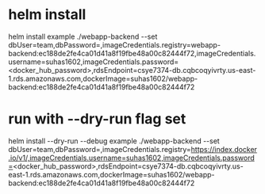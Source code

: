 # helm install
helm install example ./webapp-backend --set dbUser=team,dbPassword=<dbPassword>,imageCredentials.registry=webapp-backend:ec188de2fe4ca01d41a8f19fbe48a00c82444f72,imageCredentials.username=suhas1602,imageCredentials.password=<docker_hub_password>,rdsEndpoint=csye7374-db.cqbcoqyivrty.us-east-1.rds.amazonaws.com,dockerImage=suhas1602/webapp-backend:ec188de2fe4ca01d41a8f19fbe48a00c82444f72


# run with --dry-run flag set

helm install --dry-run --debug example ./webapp-backend --set dbUser=team,dbPassword=<dbPassword>,imageCredentials.registry=https://index.docker.io/v1/,imageCredentials.username=suhas1602,imageCredentials.password=<docker_hub_password>,rdsEndpoint=csye7374-db.cqbcoqyivrty.us-east-1.rds.amazonaws.com,dockerImage=suhas1602/webapp-backend:ec188de2fe4ca01d41a8f19fbe48a00c82444f72

